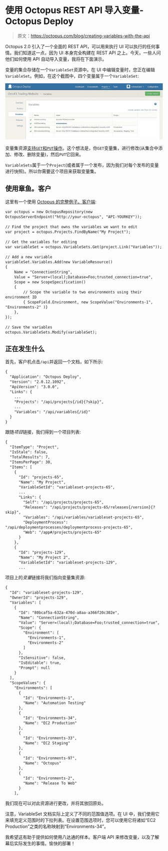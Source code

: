 # 使用 Octopus REST API 导入变量- Octopus Deploy

> 原文：<https://octopus.com/blog/creating-variables-with-the-api>

Octopus 2.0 引入了一个全面的 REST API，可以用来执行 UI 可以执行的任何事情。我们知道这一点，因为 UI 本身完全构建在 REST API 之上。今天，一些人问他们如何使用 API 自动导入变量，我将在下面演示。

变量的集合存储在一个`VariableSet`资源中。在 UI 中编辑变量时，您正在编辑`VariableSet`。例如，在这个截图中，四个变量属于一个`VariableSet`:

![Variable editing](img/1806222e4fdf59a529f7e2564f995967.png)

变量集资源[支持`GET`和`PUT`操作](https://github.com/OctopusDeploy/OctopusDeploy-Api/wiki/VariableSets)。这个想法是，你`GET`变量集，进行修改(从集合中添加、修改、删除变量)，然后`PUT`它回来。

`VariableSets`属于一个`Project`(或者属于一个发布，因为我们对每个发布的变量进行快照)。所以你需要这个项目来获取变量集。

## 使用章鱼。客户

这里有一个使用 [Octopus 的完整例子。客户端](http://docs.octopusdeploy.com/display/OD/Octopus.Client):

```
var octopus = new OctopusRepository(new OctopusServerEndpoint("http://your-octopus", "API-YOURKEY"));

// Find the project that owns the variables we want to edit
var project = octopus.Projects.FindByName("My Project");

// Get the variables for editing
var variableSet = octopus.VariableSets.Get(project.Link("Variables"));

// Add a new variable
variableSet.Variables.Add(new VariableResource()
{
    Name = "ConnectionString",
    Value = "Server=(local);Database=Foo;trusted_connection=true",
    Scope = new ScopeSpecification()
    {
        // Scope the variable to two environments using their environment ID
        { ScopeField.Environment, new ScopeValue("Environments-1", "Environments-2" )}
    }, 
});

// Save the variables
octopus.VariableSets.Modify(variableSet); 
```

## 正在发生什么

首先，客户机点击`/api`并返回一个文档，如下所示:

```
{
  "Application": "Octopus Deploy",
  "Version": "2.0.12.1092",
  "ApiVersion": "3.0.0",
  "Links": {
    ...
    "Projects": "/api/projects{/id}{?skip}",
    ...
    "Variables": "/api/variables{/id}"
  }
} 
```

跟随*项目*链接，我们得到一个项目列表:

```
{
  "ItemType": "Project",
  "IsStale": false,
  "TotalResults": 7,
  "ItemsPerPage": 30,
  "Items": [
    {
      "Id": "projects-65",
      "Name": "My Project",
      "VariableSetId": "variableset-projects-65",
      ...
      "Links": {
        "Self": "/api/projects/projects-65",
        "Releases": "/api/projects/projects-65/releases{/version}{?skip}",
        "Variables": "/api/variables/variableset-projects-65",
        "DeploymentProcess": "/api/deploymentprocesses/deploymentprocess-projects-65",
        "Web": "/app#/projects/projects-65"
      }
    },
    {
      "Id": "projects-129",
      "Name": "My Project 2",
      "VariableSetId": "variableset-projects-129",
      ... 
```

项目上的*变量*链接将我们指向变量集资源:

```
{
  "Id": "variableset-projects-129",
  "OwnerId": "projects-129",
  "Variables": [
    {
      "Id": "80bcaf5a-632a-470d-a8aa-a366f20c302e",
      "Name": "ConnectionString",
      "Value": "Server=(local);Database=Foo;trusted_connection=true",
      "Scope": {
        "Environment": [
          "Environments-1",
          "Environments-2"
        ]
      },
      "IsSensitive": false,
      "IsEditable": true,
      "Prompt": null
    }
  ],
  "ScopeValues": {
    "Environments": [
      {
        "Id": "Environments-1",
        "Name": "Automation Testing"
      },
      {
        "Id": "Environments-34",
        "Name": "EC2 Production"
      },
      {
        "Id": "Environments-33",
        "Name": "EC2 Staging"
      },
      {
        "Id": "Environments-97",
        "Name": "Octopus"
      },
      {
        "Id": "Environments-2",
        "Name": "Release To Web"
      }
    ], 
```

我们现在可以对此资源进行更改，并将其放回原处。

注意，VariableSet 文档实际上定义了不同的范围值选项。在 UI 中，我们使用它来填充定义范围时的下拉列表。在设置范围选项时，您可以使用它将诸如“EC2 Production”之类的名称映射到“Environments-34”。

我希望这有助于提供如何使用八达通的样本。客户端 API 来修改变量，以及了解幕后实际发生的事情。愉快的部署！